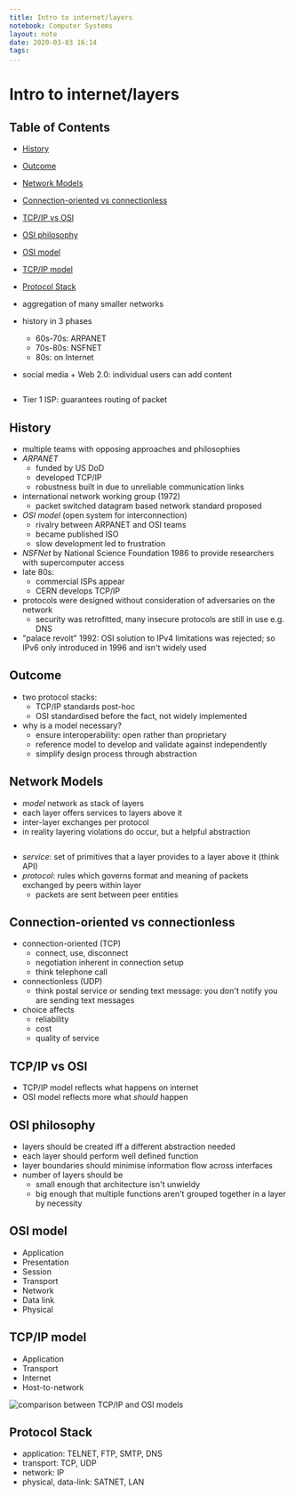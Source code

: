 ```yaml
---
title: Intro to internet/layers
notebook: Computer Systems
layout: note
date: 2020-03-03 16:14
tags: 
...
```


# Intro to internet/layers

[TOC]: #

## Table of Contents
- [History](#history)
- [Outcome](#outcome)
- [Network Models](#network-models)
- [Connection-oriented vs connectionless](#connection-oriented-vs-connectionless)
- [TCP/IP vs OSI](#tcpip-vs-osi)
- [OSI philosophy](#osi-philosophy)
- [OSI model](#osi-model)
- [TCP/IP model](#tcpip-model)
- [Protocol Stack](#protocol-stack)


- aggregation of many smaller networks
- history in 3 phases
  - 60s-70s: ARPANET
  - 70s-80s: NSFNET
  - 80s: on Internet
- social media + Web 2.0: individual users can add content

![]()
- Tier 1 ISP: guarantees routing of packet

## History

- multiple teams with opposing approaches and philosophies
- *ARPANET*
  - funded by US DoD
  - developed TCP/IP
  - robustness built in due to unreliable communication links
- international network working group (1972)
  - packet switched datagram based network standard proposed
- *OSI model* (open system for interconnection)
  - rivalry between ARPANET and OSI teams
  - became published ISO
  - slow development led to frustration
- *NSFNet* by National Science Foundation 1986 to provide researchers with
  supercomputer access
- late 80s:
  - commercial ISPs appear
  - CERN develops TCP/IP
- protocols were designed without consideration of adversaries on the network
  - security was retrofitted, many insecure protocols are still in use e.g. DNS
- "palace revolt" 1992: OSI solution to IPv4 limitations was rejected; so IPv6 only
  introduced in 1996 and isn't widely used

## Outcome

- two protocol stacks:
  - TCP/IP standards post-hoc
  - OSI standardised before the fact, not widely implemented
- why is a model necessary?
  - ensure interoperability: open rather than proprietary
  - reference model to develop and validate against independently
  - simplify design process through abstraction

## Network Models

- _model_ network as stack of layers
- each layer offers services to layers above it
- inter-layer exchanges per protocol
- in reality layering violations do occur, but a helpful abstraction

![]()

- *service*: set of primitives that a layer provides to a layer above it (think API)
- *protocol*: rules which governs format and meaning of packets exchanged by peers within layer
  - packets are sent between peer entities
![]()

## Connection-oriented vs connectionless

- connection-oriented (TCP)
  - connect, use, disconnect
  - negotiation inherent in connection setup
  - think telephone call
- connectionless (UDP)
  - think postal service or sending text message: you don't notify you are sending text messages
- choice affects
  - reliability
  - cost
  - quality of service

## TCP/IP vs OSI

- TCP/IP model reflects what happens on internet
- OSI model reflects more what _should_ happen

## OSI philosophy

- layers should be created iff a different abstraction needed
- each layer should perform well defined function
- layer boundaries should minimise information flow across interfaces
- number of layers should be
  - small enough that architecture isn't unwieldy
  - big enough that multiple functions aren't grouped together in a layer by necessity

## OSI model

- Application
- Presentation
- Session
- Transport
- Network
- Data link
- Physical

## TCP/IP model

- Application
- Transport
- Internet
- Host-to-network

![comparison between TCP/IP and OSI models]()

## Protocol Stack

- application: TELNET, FTP, SMTP, DNS
- transport: TCP, UDP
- network: IP
- physical, data-link: SATNET, LAN


